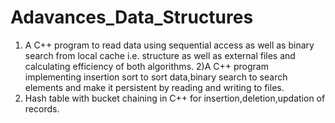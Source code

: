 Adavances_Data_Structures
=========================
1) A C++ program to read data using sequential access as well as binary search from local cache i.e. structure as well as external files and calculating efficiency of both algorithms.
2)A C++ program implementing insertion sort to sort data,binary search to search elements and make it persistent by reading and writing to files.
3) Hash table with bucket chaining in C++ for insertion,deletion,updation of records.
